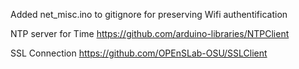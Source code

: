 Added net_misc.ino to gitignore for preserving Wifi authentification

NTP server for Time
https://github.com/arduino-libraries/NTPClient

SSL Connection
https://github.com/OPEnSLab-OSU/SSLClient
